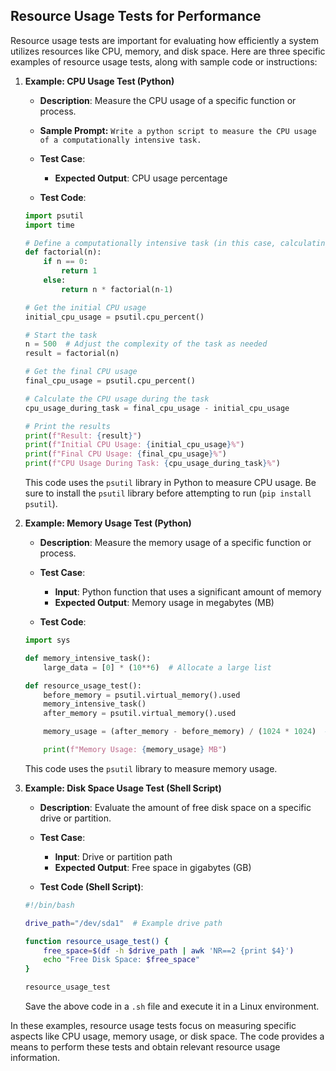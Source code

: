 ## Resource Usage Tests for Performance
Resource usage tests are important for evaluating how efficiently a system utilizes resources like CPU, memory, and disk space. Here are three specific examples of resource usage tests, along with sample code or instructions:

1. **Example: CPU Usage Test (Python)**
   - **Description**: Measure the CPU usage of a specific function or process.
   - **Sample Prompt:** ```Write a python script to measure the CPU usage of a computationally intensive task.```
   - **Test Case**:
     - **Expected Output**: CPU usage percentage

   - **Test Code**:

   ```python
   import psutil
   import time
   
   # Define a computationally intensive task (in this case, calculating factorials)
   def factorial(n):
       if n == 0:
           return 1
       else:
           return n * factorial(n-1)
   
   # Get the initial CPU usage
   initial_cpu_usage = psutil.cpu_percent()
   
   # Start the task
   n = 500  # Adjust the complexity of the task as needed
   result = factorial(n)
   
   # Get the final CPU usage
   final_cpu_usage = psutil.cpu_percent()
   
   # Calculate the CPU usage during the task
   cpu_usage_during_task = final_cpu_usage - initial_cpu_usage
   
   # Print the results
   print(f"Result: {result}")
   print(f"Initial CPU Usage: {initial_cpu_usage}%")
   print(f"Final CPU Usage: {final_cpu_usage}%")
   print(f"CPU Usage During Task: {cpu_usage_during_task}%")
   ```
   This code uses the `psutil` library in Python to measure CPU usage. Be sure to install the `psutil` library before attempting to run (```pip install psutil```).

2. **Example: Memory Usage Test (Python)**
   - **Description**: Measure the memory usage of a specific function or process.
   - **Test Case**:
     - **Input**: Python function that uses a significant amount of memory
     - **Expected Output**: Memory usage in megabytes (MB)

   - **Test Code**:

   ```python
   import sys

   def memory_intensive_task():
       large_data = [0] * (10**6)  # Allocate a large list

   def resource_usage_test():
       before_memory = psutil.virtual_memory().used
       memory_intensive_task()
       after_memory = psutil.virtual_memory().used

       memory_usage = (after_memory - before_memory) / (1024 * 1024)  # Convert to MB

       print(f"Memory Usage: {memory_usage} MB")
   ```

   This code uses the `psutil` library to measure memory usage.

3. **Example: Disk Space Usage Test (Shell Script)**
   - **Description**: Evaluate the amount of free disk space on a specific drive or partition.
   - **Test Case**:
     - **Input**: Drive or partition path
     - **Expected Output**: Free space in gigabytes (GB)

   - **Test Code (Shell Script)**:

   ```bash
   #!/bin/bash

   drive_path="/dev/sda1"  # Example drive path

   function resource_usage_test() {
       free_space=$(df -h $drive_path | awk 'NR==2 {print $4}')
       echo "Free Disk Space: $free_space"
   }

   resource_usage_test
   ```

   Save the above code in a `.sh` file and execute it in a Linux environment.

In these examples, resource usage tests focus on measuring specific aspects like CPU usage, memory usage, or disk space. The code provides a means to perform these tests and obtain relevant resource usage information.
